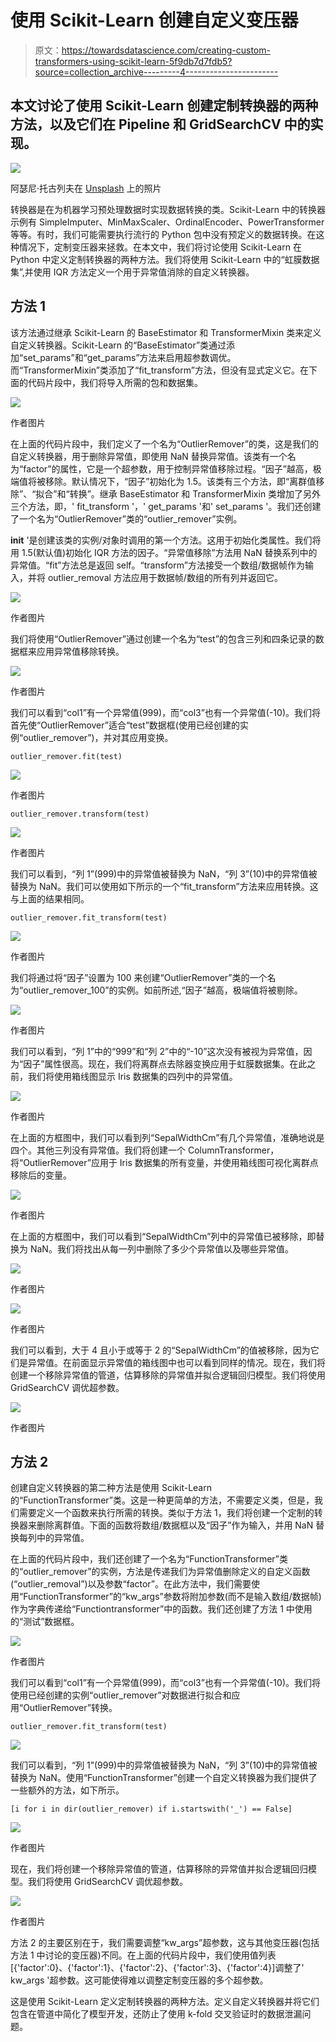 # 使用 Scikit-Learn 创建自定义变压器

> 原文：<https://towardsdatascience.com/creating-custom-transformers-using-scikit-learn-5f9db7d7fdb5?source=collection_archive---------4----------------------->

## 本文讨论了使用 Scikit-Learn 创建定制转换器的两种方法，以及它们在 Pipeline 和 GridSearchCV 中的实现。

![](img/02f73e58b4a0c9436db4b28bf3436583.png)

阿瑟尼·托古列夫在 [Unsplash](https://unsplash.com/s/photos/transformers?utm_source=unsplash&utm_medium=referral&utm_content=creditCopyText) 上的照片

转换器是在为机器学习预处理数据时实现数据转换的类。Scikit-Learn 中的转换器示例有 SimpleImputer、MinMaxScaler、OrdinalEncoder、PowerTransformer 等等。有时，我们可能需要执行流行的 Python 包中没有预定义的数据转换。在这种情况下，定制变压器来拯救。在本文中，我们将讨论使用 Scikit-Learn 在 Python 中定义定制转换器的两种方法。我们将使用 Scikit-Learn 中的“虹膜数据集”,并使用 IQR 方法定义一个用于异常值消除的自定义转换器。

## 方法 1

该方法通过继承 Scikit-Learn 的 BaseEstimator 和 TransformerMixin 类来定义自定义转换器。Scikit-Learn 的“BaseEstimator”类通过添加“set_params”和“get_params”方法来启用超参数调优。而“TransformerMixin”类添加了“fit_transform”方法，但没有显式定义它。在下面的代码片段中，我们将导入所需的包和数据集。

![](img/3280084790546a86f086515614225193.png)

作者图片

在上面的代码片段中，我们定义了一个名为“OutlierRemover”的类，这是我们的自定义转换器，用于删除异常值，即使用 NaN 替换异常值。该类有一个名为“factor”的属性，它是一个超参数，用于控制异常值移除过程。“因子”越高，极端值将被移除。默认情况下，“因子”初始化为 1.5。该类有三个方法，即“离群值移除”、“拟合”和“转换”。继承 BaseEstimator 和 TransformerMixin 类增加了另外三个方法，即，' fit_transform '，' get_params '和' set_params '。我们还创建了一个名为“OutlierRemover”类的“outlier_remover”实例。

__init__ '是创建该类的实例/对象时调用的第一个方法。这用于初始化类属性。我们将用 1.5(默认值)初始化 IQR 方法的因子。“异常值移除”方法用 NaN 替换系列中的异常值。“fit”方法总是返回 self。“transform”方法接受一个数组/数据帧作为输入，并将 outlier_removal 方法应用于数据帧/数组的所有列并返回它。

![](img/09188facd7b1ded485bc2823cf047344.png)

作者图片

我们将使用“OutlierRemover”通过创建一个名为“test”的包含三列和四条记录的数据框来应用异常值移除转换。

![](img/64db765a94eacb7d22318dd7fdc5c2f3.png)

作者图片

我们可以看到“col1”有一个异常值(999)，而“col3”也有一个异常值(-10)。我们将首先使“OutlierRemover”适合“test”数据框(使用已经创建的实例“outlier_remover”)，并对其应用变换。

```
outlier_remover.fit(test)
```

![](img/4c68fbffce725b0235d1b86f46f578a9.png)

作者图片

```
outlier_remover.transform(test)
```

![](img/d2c2927fba9f0cb107997e45149c386e.png)

作者图片

我们可以看到，“列 1”(999)中的异常值被替换为 NaN，“列 3”(10)中的异常值被替换为 NaN。我们可以使用如下所示的一个“fit_transform”方法来应用转换。这与上面的结果相同。

```
outlier_remover.fit_transform(test)
```

![](img/d2c2927fba9f0cb107997e45149c386e.png)

作者图片

我们将通过将“因子”设置为 100 来创建“OutlierRemover”类的一个名为“outlier_remover_100”的实例。如前所述,“因子”越高，极端值将被剔除。

![](img/0779e35eb1c728922e0c0713eb1e4b53.png)

作者图片

我们可以看到，“列 1”中的“999”和“列 2”中的“-10”这次没有被视为异常值，因为“因子”属性很高。现在，我们将离群点去除器变换应用于虹膜数据集。在此之前，我们将使用箱线图显示 Iris 数据集的四列中的异常值。

![](img/afa5fd76ab8be49675194cff7b3f81e4.png)

作者图片

在上面的方框图中，我们可以看到列“SepalWidthCm”有几个异常值，准确地说是四个。其他三列没有异常值。我们将创建一个 ColumnTransformer，将“OutlierRemover”应用于 Iris 数据集的所有变量，并使用箱线图可视化离群点移除后的变量。

![](img/aa46e943e273235fa396187496c6cd8c.png)

作者图片

在上面的方框图中，我们可以看到“SepalWidthCm”列中的异常值已被移除，即替换为 NaN。我们将找出从每一列中删除了多少个异常值以及哪些异常值。

![](img/ebae0943a70504942c5b74f1c9c1f45e.png)

作者图片

![](img/a7cf074db2255c7d6959d761fbbde563.png)

作者图片

我们可以看到，大于 4 且小于或等于 2 的“SepalWidthCm”的值被移除，因为它们是异常值。在前面显示异常值的箱线图中也可以看到同样的情况。现在，我们将创建一个移除异常值的管道，估算移除的异常值并拟合逻辑回归模型。我们将使用 GridSearchCV 调优超参数。

![](img/acf61fd54b81289a538e677a0c2e3fc8.png)

作者图片

## 方法 2

创建自定义转换器的第二种方法是使用 Scikit-Learn 的“FunctionTransformer”类。这是一种更简单的方法，不需要定义类，但是，我们需要定义一个函数来执行所需的转换。类似于方法 1，我们将创建一个定制的转换器来删除离群值。下面的函数将数组/数据框以及“因子”作为输入，并用 NaN 替换每列中的异常值。

在上面的代码片段中，我们还创建了一个名为“FunctionTransformer”类的“outlier_remover”的实例，方法是传递我们为异常值删除定义的自定义函数(“outlier_removal”)以及参数“factor”。在此方法中，我们需要使用“FunctionTransformer”的“kw_args”参数将附加参数(而不是输入数组/数据帧)作为字典传递给“Functiontransformer”中的函数。我们还创建了方法 1 中使用的“测试”数据框。

![](img/64db765a94eacb7d22318dd7fdc5c2f3.png)

作者图片

我们可以看到“col1”有一个异常值(999)，而“col3”也有一个异常值(-10)。我们将使用已经创建的实例“outlier_remover”对数据进行拟合和应用“OutlierRemover”转换。

```
outlier_remover.fit_transform(test)
```

![](img/d2c2927fba9f0cb107997e45149c386e.png)

我们可以看到，“列 1”(999)中的异常值被替换为 NaN，“列 3”(10)中的异常值被替换为 NaN。使用“FunctionTransformer”创建一个自定义转换器为我们提供了一些额外的方法，如下所示。

```
[i for i in dir(outlier_remover) if i.startswith('_') == False]
```

![](img/b8051582e12e3db3c00304c5b973bba7.png)

作者图片

现在，我们将创建一个移除异常值的管道，估算移除的异常值并拟合逻辑回归模型。我们将使用 GridSearchCV 调优超参数。

![](img/3f0ece108957ed1cb87f0a1eb6c43ff9.png)

作者图片

方法 2 的主要区别在于，我们需要调整“kw_args”超参数，这与其他变压器(包括方法 1 中讨论的变压器)不同。在上面的代码片段中，我们使用值列表[{'factor':0}、{'factor':1}、{'factor':2}、{'factor':3}、{'factor':4}]调整了' kw_args '超参数。这可能使得难以调整定制变压器的多个超参数。

这是使用 Scikit-Learn 定义定制转换器的两种方法。定义自定义转换器并将它们包含在管道中简化了模型开发，还防止了使用 k-fold 交叉验证时的数据泄漏问题。